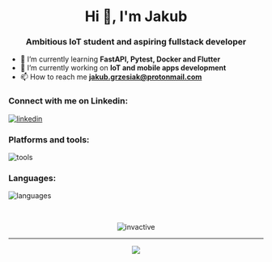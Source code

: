 <h1 align="center">Hi 👋, I'm Jakub</h1>
<h3 align="center">Ambitious IoT student and aspiring fullstack developer</h3>

- 🌱 I’m currently learning **FastAPI, Pytest, Docker and Flutter**
- 🔭 I’m currently working on **IoT and mobile apps development**
- 📫 How to reach me **jakub.grzesiak@protonmail.com**

<h3 align="left">Connect with me on Linkedin:</h3>
<p align="left">

[![linkedin](https://skillicons.dev/icons?i=linkedin)](https://linkedin.com/in/grzesiak-jakub)

<h3 align="left">Platforms and tools:</h3>

![tools](https://skillicons.dev/icons?i=linux,raspberrypi,arduino,aws,firebase,mysql,sqlite,vscode,androidstudio,git,github,postman)

<h3 align="left">Languages:</h3>

![languages](https://skillicons.dev/icons?i=py,flutter,dart,bash,c,java,qt,html,css)

<br>

<p align="center"><img align="center" src="https://github-readme-stats.vercel.app/api/top-langs?username=invactive&show_icons=true&locale=en&layout=compact&theme=transparent" alt="invactive" /></p>

<hr>
<p align="center">
<a href="https://visitcount.itsvg.in">
  <img src="https://visitcount.itsvg.in/api?id=Invactive&label=Profile%20Views&icon=1&pretty=true" />
</a>
</p>
